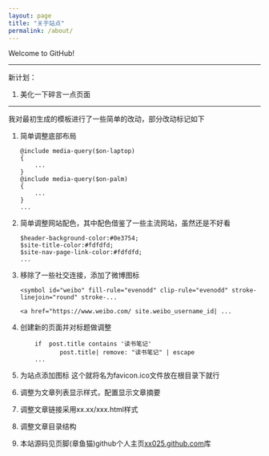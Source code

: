 ```yaml
---
layout: page
title: "关于站点"
permalink: /about/
---  
```

Welcome to GitHub!

<!--  bundle exec jekyll serve -->

---

新计划：


1. 美化一下碎言一点页面

---

我对最初生成的模板进行了一些简单的改动，部分改动标记如下


1. 简单调整底部布局
    ```
    @include media-query($on-laptop)
    {
        ...
    }
    @include media-query($on-palm)
    {
        ...
    }
    ...
    ```
3. 简单调整网站配色，其中配色借鉴了一些主流网站，虽然还是不好看
    ```    
    $header-background-color:#0e3754;
    $site-title-color:#fdfdfd;
    $site-nav-page-link-color:#fdfdfd;
    ...
    ```
4. 移除了一些社交连接，添加了微博图标
    ```
    <symbol id="weibo" fill-rule="evenodd" clip-rule="evenodd" stroke-linejoin="round" stroke-...

    <a href="https://www.weibo.com/ site.weibo_username_id| ...                

    ```
5. 创建新的页面并对标题做调整
    ```
        if  post.title contains '读书笔记' 
               post.title| remove: "读书笔记" | escape
        ...
    ```
6. 为站点添加图标
    这个就将名为favicon.ico文件放在根目录下就行
7. 调整为文章列表显示样式，配置显示文章摘要
8. 调整文章链接采用xx.xx/xxx.html样式

9. 调整文章目录结构


9. 本站源码见页脚(章鱼猫)github个人主页[xx025.github.com](xx025.github.com)库
